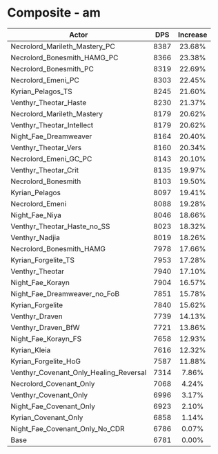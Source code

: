 # Composite - am
| Actor | DPS | Increase |
|---|:---:|:---:|
|Necrolord_Marileth_Mastery_PC|8387|23.68%|
|Necrolord_Bonesmith_HAMG_PC|8366|23.38%|
|Necrolord_Bonesmith_PC|8319|22.69%|
|Necrolord_Emeni_PC|8303|22.45%|
|Kyrian_Pelagos_TS|8245|21.60%|
|Venthyr_Theotar_Haste|8230|21.37%|
|Necrolord_Marileth_Mastery|8179|20.62%|
|Venthyr_Theotar_Intellect|8179|20.62%|
|Night_Fae_Dreamweaver|8164|20.40%|
|Venthyr_Theotar_Vers|8160|20.34%|
|Necrolord_Emeni_GC_PC|8143|20.10%|
|Venthyr_Theotar_Crit|8135|19.97%|
|Necrolord_Bonesmith|8103|19.50%|
|Kyrian_Pelagos|8097|19.41%|
|Necrolord_Emeni|8088|19.28%|
|Night_Fae_Niya|8046|18.66%|
|Venthyr_Theotar_Haste_no_SS|8023|18.32%|
|Venthyr_Nadjia|8019|18.26%|
|Necrolord_Bonesmith_HAMG|7978|17.66%|
|Kyrian_Forgelite_TS|7953|17.28%|
|Venthyr_Theotar|7940|17.10%|
|Night_Fae_Korayn|7904|16.57%|
|Night_Fae_Dreamweaver_no_FoB|7851|15.78%|
|Kyrian_Forgelite|7840|15.62%|
|Venthyr_Draven|7739|14.13%|
|Venthyr_Draven_BfW|7721|13.86%|
|Night_Fae_Korayn_FS|7658|12.93%|
|Kyrian_Kleia|7616|12.32%|
|Kyrian_Forgelite_HoG|7587|11.88%|
|Venthyr_Covenant_Only_Healing_Reversal|7314|7.86%|
|Necrolord_Covenant_Only|7068|4.24%|
|Venthyr_Covenant_Only|6996|3.17%|
|Night_Fae_Covenant_Only|6923|2.10%|
|Kyrian_Covenant_Only|6858|1.14%|
|Night_Fae_Covenant_Only_No_CDR|6786|0.07%|
|Base|6781|0.00%|

